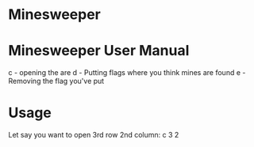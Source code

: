 # Minesweeper
# Minesweeper User Manual
c - opening the are
d - Putting flags where you think mines are found
e - Removing the flag you've put
# Usage
Let say you want to open 3rd row 2nd column:
c 3 2
